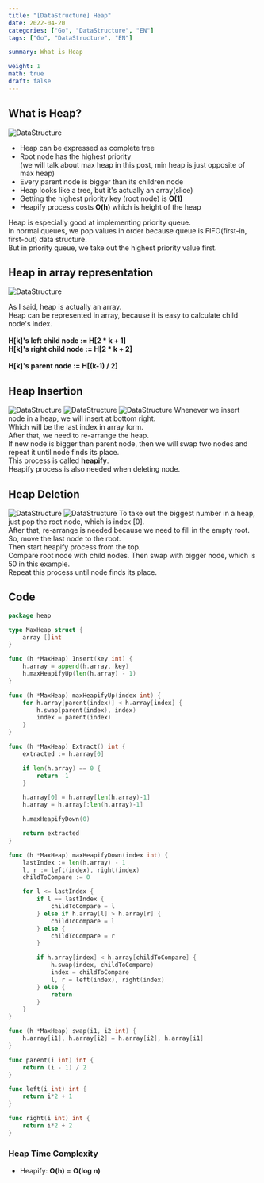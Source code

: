 ```yaml
---
title: "[DataStructure] Heap"  
date: 2022-04-20
categories: ["Go", "DataStructure", "EN"]  
tags: ["Go", "DataStructure", "EN"]

summary: What is Heap

weight: 1
math: true
draft: false
---
```


## What is Heap?
![DataStructure](/../images/heap.png)

- Heap can be expressed as complete tree
- Root node has the highest priority<br> (we will talk about max heap in this post, min heap is just opposite of max heap)
- Every parent node is bigger than its children node
- Heap looks like a tree, but it's actually an array(slice)
- Getting the highest priority key (root node) is **O(1)**
- Heapify process costs **O(h)** which is height of the heap

Heap is especially good at implementing priority queue.<br>
In normal queues, we pop values in order because queue is FIFO(first-in, first-out) data structure.<br>
But in priority queue, we take out the highest priority value first.<br>

## Heap in array representation
![DataStructure](/../images/heap_array.png)

As I said, heap is actually an array.<br>
Heap can be represented in array, because it is easy to calculate child node's index.<br>
<br>
**H[k]'s left child node := H[2 * k + 1]**<br>
**H[k]'s right child node := H[2 * k + 2]**<br>
<br>
**H[k]'s parent node := H[(k-1) / 2]**

## Heap Insertion
![DataStructure](/../images/heap_insert.png)
![DataStructure](/../images/heap_insert2.png)
![DataStructure](/../images/heap_insert3.png)
Whenever we insert node in a heap, we will insert at bottom right.<br>
Which will be the last index in array form.<br>
After that, we need to re-arrange the heap.<br>
If new node is bigger than parent node, then we will swap two nodes and repeat it until node finds its place.<br>
This process is called **heapify**.<br>
Heapify process is also needed when deleting node.

## Heap Deletion
![DataStructure](/../images/heap_delete0.png)
![DataStructure](/../images/heap_delete.png)
To take out the biggest number in a heap, just pop the root node, which is index [0].<br>
After that, re-arrange is needed because we need to fill in the empty root.<br>
So, move the last node to the root.<br>
Then start heapify process from the top.<br>
Compare root node with child nodes. Then swap with bigger node, which is 50 in this example.<br>
Repeat this process until node finds its place.<br>

## Code
```go
package heap

type MaxHeap struct {
	array []int
}

func (h *MaxHeap) Insert(key int) {
	h.array = append(h.array, key)
	h.maxHeapifyUp(len(h.array) - 1)
}

func (h *MaxHeap) maxHeapifyUp(index int) {
	for h.array[parent(index)] < h.array[index] {
		h.swap(parent(index), index)
		index = parent(index)
	}
}

func (h *MaxHeap) Extract() int {
	extracted := h.array[0]

	if len(h.array) == 0 {
		return -1
	}

	h.array[0] = h.array[len(h.array)-1]
	h.array = h.array[:len(h.array)-1]

	h.maxHeapifyDown(0)

	return extracted
}

func (h *MaxHeap) maxHeapifyDown(index int) {
	lastIndex := len(h.array) - 1
	l, r := left(index), right(index)
	childToCompare := 0

	for l <= lastIndex {
		if l == lastIndex {
			childToCompare = l
		} else if h.array[l] > h.array[r] {
			childToCompare = l
		} else {
			childToCompare = r
		}

		if h.array[index] < h.array[childToCompare] {
			h.swap(index, childToCompare)
			index = childToCompare
			l, r = left(index), right(index)
		} else {
			return
		}
	}
}

func (h *MaxHeap) swap(i1, i2 int) {
	h.array[i1], h.array[i2] = h.array[i2], h.array[i1]
}

func parent(i int) int {
	return (i - 1) / 2
}

func left(i int) int {
	return i*2 + 1
}

func right(i int) int {
	return i*2 + 2
}
```

### Heap Time Complexity
- Heapify: **O(h)** = **O(log n)**